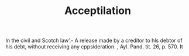 ---
title: Acceptilation
letter: A
permalink: "/definitions/acceptilation.html"
body: In the civil and Scotch law’.- A release made by a creditor to hls debtor of
  his debt, without receiving any cppsideration. , Ayl. Pand. tit. 26, p. 570. It
published_at: '2018-07-07'
source: Black's Law Dictionary
layout: post
---